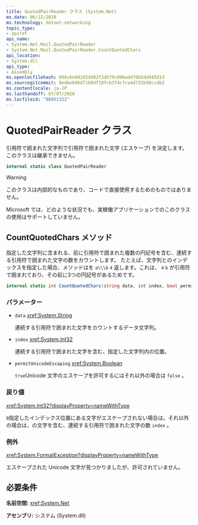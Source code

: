 ```yaml
---
title: QuotedPairReader クラス (System.Net)
ms.date: 06/12/2020
ms.technology: dotnet-networking
topic_type:
- apiref
api_name:
- System.Net.Mail.QuotedPairReader
- System.Net.Mail.QuotedPairReader.CountQuotedChars
api_location:
- System.dll
api_type:
- Assembly
ms.openlocfilehash: 898c6e9d2d5dd02f3d5f9c096ad470b5dd445d1d
ms.sourcegitcommit: 0edbeb66d71b8df10fcb374cfca4d731b58ccdb2
ms.contentlocale: ja-JP
ms.lasthandoff: 07/07/2020
ms.locfileid: "86051312"
---
```

# <a name="quotedpairreader-class"></a>QuotedPairReader クラス

引用符で囲まれた文字列で引用符で囲まれた文字 (エスケープ) を決定します。 このクラスは継承できません。

```csharp
internal static class QuotedPairReader
```

> [!WARNING]
> このクラスは内部的なものであり、コードで直接使用するためのものではありません。
>
> Microsoft では、どのような状況でも、実稼働アプリケーションでのこのクラスの使用はサポートしていません。

## <a name="countquotedchars-method"></a>CountQuotedChars メソッド

指定した文字列に含まれる、前に引用符で囲まれた複数の円記号を含む、連続する引用符で囲まれた文字の数をカウントします。 たとえば、文字列とのインデックスを指定した場合、メソッドはを `a\\\b` `4` 返します。これは、 `4` `b` が引用符で囲まれており、その前に3つの円記号があるためです。

```csharp
internal static int CountQuotedChars(string data, int index, bool permitUnicodeEscaping)
```

### <a name="parameters"></a>パラメーター

- `data` <xref:System.String>

  連続する引用符で囲まれた文字をカウントするデータ文字列。

- `index` <xref:System.Int32>

  連続する引用符で囲まれた文字を含む、指定した文字列内の位置。

- `permitUnicodeEscaping` <xref:System.Boolean>

  `true`Unicode 文字のエスケープを許可するにはそれ以外の場合は `false` 。

### <a name="return-value"></a>戻り値

<xref:System.Int32?displayProperty=nameWithType>

`0`指定したインデックス位置にある文字がエスケープされない場合は。それ以外の場合は、の文字を含む、連続する引用符で囲まれた文字の数 `index` 。

### <a name="exceptions"></a>例外

<xref:System.FormatException?displayProperty=nameWithType>

エスケープされた Unicode 文字が見つかりましたが、許可されていません。

## <a name="requirements"></a>必要条件

**名前空間:** <xref:System.Net>

**アセンブリ:** システム (System.dll)
